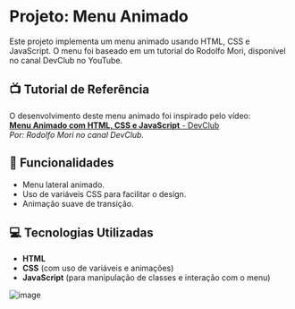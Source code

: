 # Projeto: Menu Animado

Este projeto implementa um menu animado usando HTML, CSS e JavaScript. O menu foi baseado em um tutorial do Rodolfo Mori, disponível no canal DevClub no YouTube.

## 📺 Tutorial de Referência

O desenvolvimento deste menu animado foi inspirado pelo vídeo:  
[**Menu Animado com HTML, CSS e JavaScript** - DevClub](https://www.youtube.com/watch?v=vE4ZWCy20ig)  
*Por: Rodolfo Mori no canal DevClub.*

## 🚀 Funcionalidades

- Menu lateral animado.
- Uso de variáveis CSS para facilitar o design.
- Animação suave de transição.

## 💻 Tecnologias Utilizadas

- **HTML**
- **CSS** (com uso de variáveis e animações)
- **JavaScript** (para manipulação de classes e interação com o menu)

![image](https://github.com/user-attachments/assets/98188266-cae1-4762-89d4-35b79605431e)

